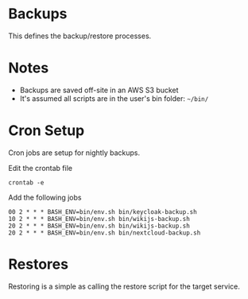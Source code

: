 # Backups
This defines the backup/restore processes.

# Notes
 * Backups are saved off-site in an AWS S3 bucket
 * It's assumed all scripts are in the user's bin folder: ```~/bin/```

# Cron Setup
Cron jobs are setup for nightly backups.

Edit the crontab file
```
crontab -e
```

Add the following jobs
```
00 2 * * * BASH_ENV=bin/env.sh bin/keycloak-backup.sh
10 2 * * * BASH_ENV=bin/env.sh bin/wikijs-backup.sh
20 2 * * * BASH_ENV=bin/env.sh bin/wikijs-backup.sh
20 2 * * * BASH_ENV=bin/env.sh bin/nextcloud-backup.sh
```

# Restores
Restoring is a simple as calling the restore script for the target service.
